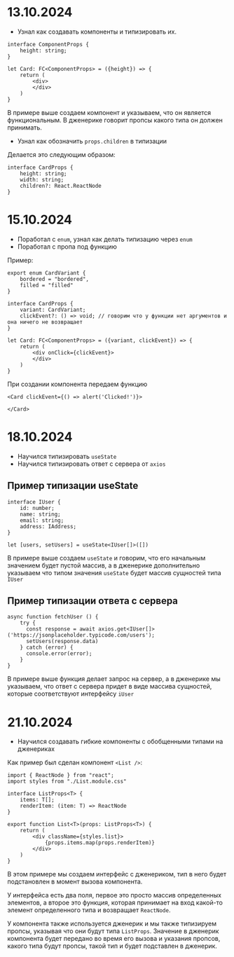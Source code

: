 # 13.10.2024

* Узнал как создавать компоненты и типизировать их.

``` tsx
interface ComponentProps {
    height: string;
}

let Card: FC<ComponentProps> = ({height}) => {
    return (
        <div>
        </div>
    )
}
```

В примере выше создаем компонент и указываем, что он является функциональным. В дженерике говорит пропсы какого типа он должен принимать.

* Узнал как обозначить `props.children` в типизации

Делается это следующим образом:

``` tsx
interface CardProps {
    height: string;
    width: string;
    children?: React.ReactNode
}
```

# 15.10.2024

* Поработал с `enum`, узнал как делать типизацию через `enum`
* Поработал с пропа под функцию

Пример:

```tsx
export enum CardVariant {
    bordered = "bordered",
    filled = "filled"
}

interface CardProps {
    variant: CardVariant;
    clickEvent?: () => void; // говорим что у функции нет аргументов и она ничего не возвращает
}

let Card: FC<ComponentProps> = ({variant, clickEvent}) => {
    return (
        <div onClick={clickEvent}>
        </div>
    )
}
```

При создании компонента передаем функцию

```tsx
<Card clickEvent={() => alert('Clicked!')}>
        
</Card>
```

# 18.10.2024

* Научился типизировать `useState`
* Научился типизировать ответ с сервера от `axios`

## Пример типизации useState

``` tsx
interface IUser {
    id: number;
    name: string;
    email: string;
    address: IAddress;
}

let [users, setUsers] = useState<IUser[]>([])
```

В примере выше создаем `useState` и говорим, что его начальным значением будет пустой массив, а в дженерике дополнительно указываем что типом значения `useState` будет массив сущностей типа `IUser`

## Пример типизации ответа с сервера

```tsx
async function fetchUser () {
    try {
      const response = await axios.get<IUser[]>('https://jsonplaceholder.typicode.com/users');
      setUsers(response.data)
    } catch (error) {
      console.error(error);
    }
}
```

В примере выше функция делает запрос на сервер, а в дженерике мы указываем, что ответ с сервера придет в виде массива сущностей, которые соответствуют интерфейсу `iUser`

# 21.10.2024

* Научился создавать гибкие компоненты с обобщенными типами на дженериках

Как пример был сделан компонент `<List />`:

```tsx
import { ReactNode } from "react";
import styles from "./List.module.css"

interface ListProps<T> {
    items: T[];
    renderItem: (item: T) => ReactNode
}

export function List<T>(props: ListProps<T>) {
    return (
        <div className={styles.list}>
            {props.items.map(props.renderItem)}
        </div>
    )
}
```

В этом примере мы создаем интерфейс с дженериком, тип в него будет подстановлен в момент вызова компонента.

У интерфейса есть два поля, первое это просто массив определенных элементов, а второе это функция, которая принимает на вход какой-то элемент определенного типа и возвращает `ReactNode`.

У компонента также используется дженерик и мы также типизируем пропсы, указывая что они будут типа `ListProps`. Значение в дженерик компонента будет передано во время его вызова и указания пропсов, какого типа будут пропсы, такой тип и будет подставлен в дженерик.